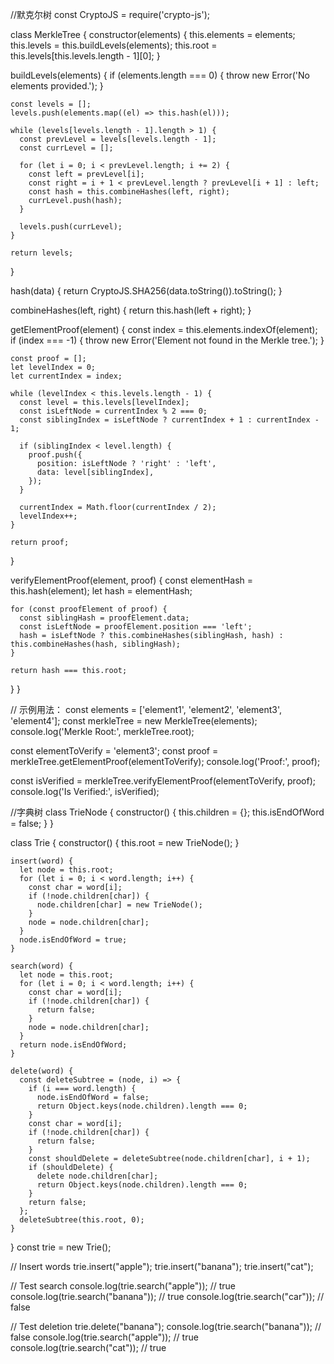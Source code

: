 //默克尔树
const CryptoJS = require('crypto-js');

class MerkleTree {
  constructor(elements) {
    this.elements = elements;
    this.levels = this.buildLevels(elements);
    this.root = this.levels[this.levels.length - 1][0];
  }

  buildLevels(elements) {
    if (elements.length === 0) {
      throw new Error('No elements provided.');
    }

    const levels = [];
    levels.push(elements.map((el) => this.hash(el)));

    while (levels[levels.length - 1].length > 1) {
      const prevLevel = levels[levels.length - 1];
      const currLevel = [];

      for (let i = 0; i < prevLevel.length; i += 2) {
        const left = prevLevel[i];
        const right = i + 1 < prevLevel.length ? prevLevel[i + 1] : left;
        const hash = this.combineHashes(left, right);
        currLevel.push(hash);
      }

      levels.push(currLevel);
    }

    return levels;
  }

  hash(data) {
    return CryptoJS.SHA256(data.toString()).toString();
  }

  combineHashes(left, right) {
    return this.hash(left + right);
  }

  getElementProof(element) {
    const index = this.elements.indexOf(element);
    if (index === -1) {
      throw new Error('Element not found in the Merkle tree.');
    }

    const proof = [];
    let levelIndex = 0;
    let currentIndex = index;

    while (levelIndex < this.levels.length - 1) {
      const level = this.levels[levelIndex];
      const isLeftNode = currentIndex % 2 === 0;
      const siblingIndex = isLeftNode ? currentIndex + 1 : currentIndex - 1;

      if (siblingIndex < level.length) {
        proof.push({
          position: isLeftNode ? 'right' : 'left',
          data: level[siblingIndex],
        });
      }

      currentIndex = Math.floor(currentIndex / 2);
      levelIndex++;
    }

    return proof;
  }

  verifyElementProof(element, proof) {
    const elementHash = this.hash(element);
    let hash = elementHash;

    for (const proofElement of proof) {
      const siblingHash = proofElement.data;
      const isLeftNode = proofElement.position === 'left';
      hash = isLeftNode ? this.combineHashes(siblingHash, hash) : this.combineHashes(hash, siblingHash);
    }

    return hash === this.root;
  }
}

// 示例用法：
const elements = ['element1', 'element2', 'element3', 'element4'];
const merkleTree = new MerkleTree(elements);
console.log('Merkle Root:', merkleTree.root);

const elementToVerify = 'element3';
const proof = merkleTree.getElementProof(elementToVerify);
console.log('Proof:', proof);

const isVerified = merkleTree.verifyElementProof(elementToVerify, proof);
console.log('Is Verified:', isVerified);



//字典树
class TrieNode {
    constructor() {
      this.children = {};
      this.isEndOfWord = false;
    }
  }
  
  class Trie {
    constructor() {
      this.root = new TrieNode();
    }
    
    insert(word) {
      let node = this.root;
      for (let i = 0; i < word.length; i++) {
        const char = word[i];
        if (!node.children[char]) {
          node.children[char] = new TrieNode();
        }
        node = node.children[char];
      }
      node.isEndOfWord = true;
    }
    
    search(word) {
      let node = this.root;
      for (let i = 0; i < word.length; i++) {
        const char = word[i];
        if (!node.children[char]) {
          return false;
        }
        node = node.children[char];
      }
      return node.isEndOfWord;
    }
    
    delete(word) {
      const deleteSubtree = (node, i) => {
        if (i === word.length) {
          node.isEndOfWord = false;
          return Object.keys(node.children).length === 0;
        }
        const char = word[i];
        if (!node.children[char]) {
          return false;
        }
        const shouldDelete = deleteSubtree(node.children[char], i + 1);
        if (shouldDelete) {
          delete node.children[char];
          return Object.keys(node.children).length === 0;
        }
        return false;
      };
      deleteSubtree(this.root, 0);
    }
  }
  const trie = new Trie();

// Insert words
trie.insert("apple");
trie.insert("banana");
trie.insert("cat");

// Test search
console.log(trie.search("apple")); // true
console.log(trie.search("banana")); // true
console.log(trie.search("car")); // false

// Test deletion
trie.delete("banana");
console.log(trie.search("banana")); // false
console.log(trie.search("apple")); // true
console.log(trie.search("cat")); // true
